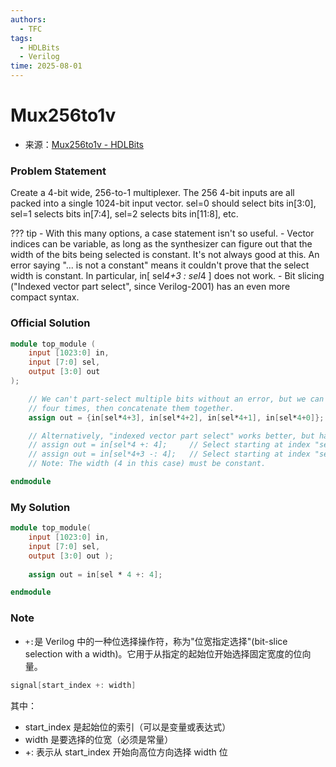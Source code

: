 ```yaml
---
authors:
  - TFC
tags:
  - HDLBits
  - Verilog
time: 2025-08-01
---
```


# Mux256to1v
- 来源：[Mux256to1v - HDLBits](https://hdlbits.01xz.net/wiki/Mux256to1v)

### Problem Statement
Create a 4-bit wide, 256-to-1 multiplexer. The 256 4-bit inputs are all packed into a single 1024-bit input vector. sel=0 should select bits in[3:0], sel=1 selects bits in[7:4], sel=2 selects bits in[11:8], etc.

??? tip
	- With this many options, a case statement isn't so useful.
	- Vector indices can be variable, as long as the synthesizer can figure out that the width of the bits being selected is constant. It's not always good at this. An error saying "... is not a constant" means it couldn't prove that the select width is constant. In particular, in[ sel*4+3 : sel*4 ] does not work.
	- Bit slicing ("Indexed vector part select", since Verilog-2001) has an even more compact syntax.
### Official Solution

```Verilog
module top_module (
	input [1023:0] in,
	input [7:0] sel,
	output [3:0] out
);

	// We can't part-select multiple bits without an error, but we can select one bit at a time,
	// four times, then concatenate them together.
	assign out = {in[sel*4+3], in[sel*4+2], in[sel*4+1], in[sel*4+0]};

	// Alternatively, "indexed vector part select" works better, but has an unfamiliar syntax:
	// assign out = in[sel*4 +: 4];		// Select starting at index "sel*4", then select a total width of 4 bits with increasing (+:) index number.
	// assign out = in[sel*4+3 -: 4];	// Select starting at index "sel*4+3", then select a total width of 4 bits with decreasing (-:) index number.
	// Note: The width (4 in this case) must be constant.

endmodule
```

### My Solution

```Verilog
module top_module( 
    input [1023:0] in,
    input [7:0] sel,
    output [3:0] out );
    
    assign out = in[sel * 4 +: 4];

endmodule
```

### Note
- `+:`是 Verilog 中的一种位选择操作符，称为"位宽指定选择"(bit-slice selection with a width)。它用于从指定的起始位开始选择固定宽度的位向量。

```verilog
signal[start_index +: width]
```
其中：
- start_index 是起始位的索引（可以是变量或表达式）
- width 是要选择的位宽（必须是常量）
- +: 表示从 start_index 开始向高位方向选择 width 位